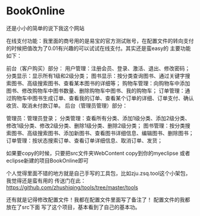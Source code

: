 BookOnline
==========

还是小小的简单的说下我这个网站

在线支付功能：我里面的商号用的是易宝的官方测试账号，在配置文件的转向支付的时候把值改为了0.01有兴趣的可以试试在线支付。其实还是蛮easy的
主要功能如下：


前台（客户购买）部分：
用户管理：注册会员、登录、激活、退出、修改密码；
分类显示：显示所有1级和2级分类；
图书显示：按分类查询图书、通过关键字搜索图书、高级搜索图书、查看某本图书的详细等；
购物车管理：向购物车中添加图书、修改购物车中图书数量、删除购物车中图书、我的购物车；
订单管理：通过购物车中图书生成订单、查看我的订单、查看某个订单的详细、订单支付、确认收货、取消未付款订单。
后台（管理员管理）部分：

管理员：管理员登录；
分类管理：查看所有分类、添加1级分类、添加2级分类、修改1级分类、修改2级分类、删除1级分类、删除2级分类；
图书管理：按分类搜索图书、高级搜索图书、添加新图书、查看图书详细信息、编辑图书、删除图书；
订单管理：按状态搜索订单、查看订单详细信息、取消订单、发货；


如果要copy的时候，只要把src文件夹WebContent copy到你的myeclipse 或者eclipse新建的项目BookOnline即可


个人觉得里面不错的地方就是自己手写的工具包，比如zju.zsq.tool这个小架包，我觉得还是蛮有用的
传送门在此：https://github.com/zhushiqing/tools/tree/master/tools


还有就是记得修改配置文件！我都在配置文件里面写了备注了！
配置文件的我都放在了src下面
写了这个项目，基本看到了自己的基本功。

